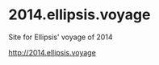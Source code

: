 2014.ellipsis.voyage
====================

Site for Ellipsis' voyage of 2014

http://2014.ellipsis.voyage

